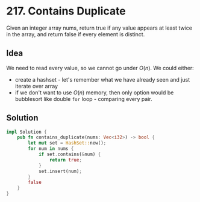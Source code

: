 # 217. Contains Duplicate

Given an integer array nums, return true if any value appears at least twice in the array, and return false if every element is distinct.

## Idea

We need to read every value, so we cannot go under $O(n)$. We could either:
- create a hashset - let's remember what we have already seen and just iterate over array
- if we don't want to use $O(n)$ memory, then only option would be bubblesort like double `for` loop - comparing every pair.

## Solution

```rust
impl Solution {
    pub fn contains_duplicate(nums: Vec<i32>) -> bool {
        let mut set = HashSet::new();
        for num in nums {
            if set.contains(&num) {
                return true;
            }
            set.insert(num);
        }
        false
    }
}
```